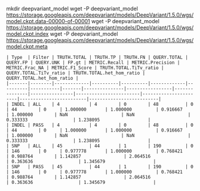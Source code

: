 

mkdir deepvariant_model
wget -P deepvariant_model https://storage.googleapis.com/deepvariant/models/DeepVariant/1.5.0/wgs/model.ckpt.data-00000-of-00001
wget -P deepvariant_model https://storage.googleapis.com/deepvariant/models/DeepVariant/1.5.0/wgs/model.ckpt.index
wget -P deepvariant_model https://storage.googleapis.com/deepvariant/models/DeepVariant/1.5.0/wgs/model.ckpt.meta


```
| Type  | Filter | TRUTH.TOTAL | TRUTH.TP | TRUTH.FN | QUERY.TOTAL | QUERY.FP | QUERY.UNK | FP.gt | METRIC.Recall | METRIC.Precision | METRIC.Frac_NA | METRIC.F1_Score | TRUTH.TOTAL.TiTv_ratio | QUERY.TOTAL.TiTv_ratio | TRUTH.TOTAL.het_hom_ratio | QUERY.TOTAL.het_hom_ratio |
|-------|--------|-------------|----------|----------|-------------|----------|-----------|-------|---------------|-----------------|---------------|----------------|------------------------|-----------------------|-------------------------|--------------------------|
| INDEL | ALL    | 4           | 4        | 0        | 48          | 0        | 44        | 0     | 1.000000       | 1.000000         | 0.916667       | 1.000000        | NaN                    | NaN                    | 0.333333                 | 1.238095                  |
| INDEL | PASS   | 4           | 4        | 0        | 48          | 0        | 44        | 0     | 1.000000       | 1.000000         | 0.916667       | 1.000000        | NaN                    | NaN                    | 0.333333                 | 1.238095                  |
| SNP   | ALL    | 45          | 44       | 1        | 190         | 0        | 146       | 0     | 0.977778       | 1.000000         | 0.768421       | 0.988764        | 1.142857                | 2.064516                | 0.363636                 | 1.345679                  |
| SNP   | PASS   | 45          | 44       | 1        | 190         | 0        | 146       | 0     | 0.977778       | 1.000000         | 0.768421       | 0.988764        | 1.142857                | 2.064516                | 0.363636                 | 1.345679                  |

```

